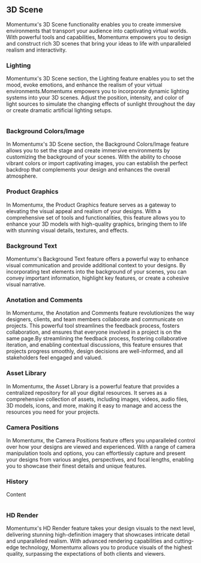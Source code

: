## 3D Scene
 Momentumx's 3D Scene functionality enables you to create immersive environments that transport your audience into captivating virtual worlds. With powerful tools and capabilities, Momentumx empowers you to design and construct rich 3D scenes that bring your ideas to life with unparalleled realism and interactivity. 

### Lighting

Momentumx's 3D Scene section, the Lighting feature enables you to set the mood, evoke emotions, and enhance the realism of your virtual environments.Momentumx empowers you to incorporate dynamic lighting systems into your 3D scenes. Adjust the position, intensity, and color of light sources to simulate the changing effects of sunlight throughout the day or create dramatic artificial lighting setups.

<img class="features-images" alt="" src="./Images/create_configuration.png">
<!-- <image not found properly> -->

### Background Colors/Image
In Momentumx's 3D Scene section, the Background Colors/Image feature allows you to set the stage and create immersive environments by customizing the background of your scenes. With the ability to choose vibrant colors or import captivating images, you can establish the perfect backdrop that complements your design and enhances the overall atmosphere. 
<img class="features-images" alt="" src="./Images/Bg-color.png">

### Product Graphics
In Momentumx, the Product Graphics feature serves as a gateway to elevating the visual appeal and realism of your designs. With a comprehensive set of tools and functionalities, this feature allows you to enhance your 3D models with high-quality graphics, bringing them to life with stunning visual details, textures, and effects. 
<img class="features-images" alt="" src="./Images/Product-graphics.png">

### Background Text
Momentumx's Background Text feature offers a powerful way to enhance visual communication and provide additional context to your designs. By incorporating text elements into the background of your scenes, you can convey important information, highlight key features, or create a cohesive visual narrative.
<img class="features-images" alt="" src="./Images/Bg-text.png">

### Anotation and Comments 
In Momentumx, the Anotation and Comments feature revolutionizes the way designers, clients, and team members collaborate and communicate on projects. This powerful tool streamlines the feedback process, fosters collaboration, and ensures that everyone involved in a project is on the same page.By streamlining the feedback process, fostering collaborative iteration, and enabling contextual discussions, this feature ensures that projects progress smoothly, design decisions are well-informed, and all stakeholders feel engaged and valued.
<img class="features-images" alt="" src="./Images/Comment.png">

### Asset Library
In Momentumx, the Asset Library is a powerful feature that provides a centralized repository for all your digital resources. It serves as a comprehensive collection of assets, including images, videos, audio files, 3D models, icons, and more, making it easy to manage and access the resources you need for your projects.
<img class="features-images" alt="" src="./Images/settings.png">

### Camera Positions

In Momentumx, the Camera Positions feature offers you unparalleled control over how your designs are viewed and experienced. With a range of camera manipulation tools and options, you can effortlessly capture and present your designs from various angles, perspectives, and focal lengths, enabling you to showcase their finest details and unique features.
<img class="features-images" alt="" src="./Images/Camera-pos.png">

### History
 Content 

 <img class="features-images" alt="" src="./Images/History.png">

### HD Render
 Momentumx's HD Render feature takes your design visuals to the next level, delivering stunning high-definition imagery that showcases intricate detail and unparalleled realism. With advanced rendering capabilities and cutting-edge technology, Momentumx allows you to produce visuals of the highest quality, surpassing the expectations of both clients and viewers. 
<img class="features-images" alt="" src="./Images/Render.png">
